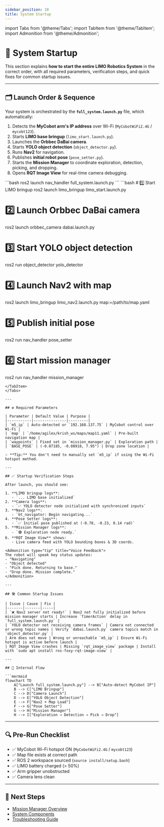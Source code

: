 ```yaml
---
sidebar_position: 10
title: System Startup
---
```


import Tabs from '@theme/Tabs';
import TabItem from '@theme/TabItem';
import Admonition from '@theme/Admonition';

# 🚀 System Startup

This section explains **how to start the entire LIMO Robotics System** in the correct order, with all required parameters, verification steps, and quick fixes for common startup issues.

---

## 🗂 Launch Order & Sequence

Your system is orchestrated by the **`full_system.launch.py`** file, which automatically:
1. Detects the **MyCobot arm's IP address** over Wi-Fi (`MyCobotWiFi2.4G` / `mycobt123`).
2. Starts **LIMO base bringup** (`limo_start.launch.py`).
3. Launches the **Orbbec DaBai camera**.
4. Starts **YOLO object detection** (`object_detector.py`).
5. Runs **Nav2** for navigation.
6. Publishes **initial robot pose** (`pose_setter.py`).
7. Starts the **Mission Manager** to coordinate exploration, detection, picking, and dropping.
8. Opens **RQT Image View** for real-time camera debugging.

<Tabs>
<TabItem value="auto" label="One-Command Launch">
```bash
ros2 launch nav_handler full_system.launch.py
```
</TabItem>
<TabItem value="manual" label="Manual Startup (Advanced)">
```bash
# 1️⃣ Start LIMO bringup
ros2 launch limo_bringup limo_start.launch.py

# 2️⃣ Launch Orbbec DaBai camera
ros2 launch orbbec_camera dabai.launch.py

# 3️⃣ Start YOLO object detection
ros2 run object_detector yolo_detector

# 4️⃣ Launch Nav2 with map
ros2 launch limo_bringup limo_nav2.launch.py map:=/path/to/map.yaml

# 5️⃣ Publish initial pose
ros2 run nav_handler pose_setter

# 6️⃣ Start mission manager
ros2 run nav_handler mission_manager
```
</TabItem>
</Tabs>

---

## ⚙️ Required Parameters

| Parameter | Default Value | Purpose |
|-----------|---------------|---------|
| `m5_ip` | Auto-detected or `192.168.137.75` | MyCobot control over Wi-Fi |
| `map` | `/home/agilex/krish_ws/maps/map11.yaml` | Pre-built navigation map |
| `waypoints` | Fixed set in `mission_manager.py` | Exploration path |
| `BASE_POSE` | (-0.07185, -0.08918, 7.95°) | Drop zone location |

💡 **Tip:** You don't need to manually set `m5_ip` if using the Wi-Fi hotspot method.

---

## ✅ Startup Verification Steps

After launch, you should see:

1. **LIMO bringup logs**:
   - `... LIMO base initialized`
2. **Camera logs**:
   - `✅ YOLO detector node initialized with synchronized inputs`
3. **Nav2 logs**:
   - `bt_navigator: Begin navigating...`
4. **Pose Setter logs**:
   - `✅ Initial pose published at (-0.78, -0.23, 0.14 rad)`
5. **Mission Manager logs**:
   - `🟢 Exploration node ready.`
6. **RQT Image View** shows:
   - Live camera feed with YOLO bounding boxes & 3D coords.

<Admonition type="tip" title="Voice Feedback">
The robot will speak key status updates:
- "Navigating"
- "Object detected"
- "Pick done. Returning to base."
- "Drop done. Mission complete."
</Admonition>

---

## 🛠 Common Startup Issues

| Issue | Cause | Fix |
|-------|-------|-----|
| `❌ Nav2 server not ready!` | Nav2 not fully initialized before mission manager starts | Increase `TimerAction` delay in `full_system.launch.py` |
| `YOLO detector not receiving camera frames` | Camera not connected or wrong topic names | Verify `dabai.launch.py` camera topics match in `object_detector.py` |
| Arm does not move | Wrong or unreachable `m5_ip` | Ensure Wi-Fi hotspot is active before launch |
| RQT Image View crashes | Missing `rqt_image_view` package | Install with `sudo apt install ros-foxy-rqt-image-view` |

---

## 🧠 Internal Flow

```mermaid
flowchart TD
    A["Launch full_system.launch.py"] --> B["Auto-detect MyCobot IP"]
    B --> C["LIMO Bringup"]
    C --> D["Camera Launch"]
    D --> E["YOLO Object Detection"]
    E --> F["Nav2 + Map Load"]
    F --> G["Pose Setter"]
    G --> H["Mission Manager"]
    H --> I["Exploration → Detection → Pick → Drop"]
```

---

## 🔍 Pre-Run Checklist

- ✅ MyCobot Wi-Fi hotspot ON (`MyCobotWiFi2.4G` / `mycobt123`)
- ✅ Map file exists at correct path
- ✅ ROS 2 workspace sourced (`source install/setup.bash`)
- ✅ LIMO battery charged (> 50%)
- ✅ Arm gripper unobstructed
- ✅ Camera lens clean

---

## 🎯 Next Steps

- [Mission Manager Overview](../05-system-components/mission-manager.md)
- [System Components](../05-system-components/overview.md)
- [Troubleshooting Guide](../07-troubleshooting/common-errors.md)
